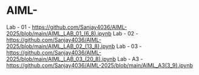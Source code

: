 # AIML-
Lab - 01 - https://github.com/Sanjay4036/AIML-2025/blob/main/AIML_LAB_01_(6_8).ipynb
Lab - 02 - https://github.com/Sanjay4036/AIML-2025/blob/main/AIML_LAB_02_(13_8).ipynb
Lab - 03 - https://github.com/Sanjay4036/AIML-2025/blob/main/AIML_LAB_03_(20_8).ipynb
Lab - A3 - https://github.com/Sanjay4036/AIML-2025/blob/main/AIML_A3(3_9).ipynb
